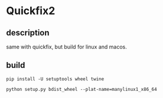 # Quickfix2

## description
same with quickfix, but build for linux and macos.


## build
```
pip install -U setuptools wheel twine

python setup.py bdist_wheel --plat-name=manylinux1_x86_64
```